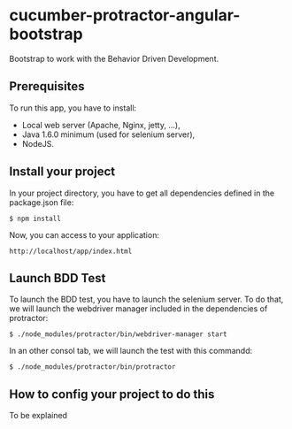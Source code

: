 cucumber-protractor-angular-bootstrap
=====================================

Bootstrap to work with the Behavior Driven Development.

Prerequisites
-------------

To run this app, you have to install:
- Local web server (Apache, Nginx, jetty, ...),
- Java 1.6.0 minimum (used for selenium server),
- NodeJS.

Install your project
--------------------

In your project directory, you have to get all dependencies defined in the package.json file:

    $ npm install

Now, you can access to your application:

    http://localhost/app/index.html

Launch BDD Test
---------------

To launch the BDD test, you have to launch the selenium server. To do that, we will launch the webdriver manager included in the dependencies of protractor:

    $ ./node_modules/protractor/bin/webdriver-manager start

In an other consol tab, we will launch the test with this commandd:

    $ ./node_modules/protractor/bin/protractor

How to config your project to do this
-------------------------------------

To be explained